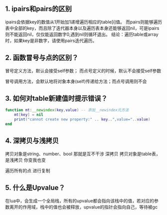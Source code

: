 ## 1. ipairs和pairs的区别

ipairs会依据key的数值从1开始加1递增遍历相应的table[i]值。 而pairs则能够遍历表中全部的key，而且除了迭代器本身以及遍历表本身还能够返回nil，可是ipairs则不能返回nil，仅仅能返回数字0,遇到nil则循环退出。
结论：遍历table或array时，如果key是非数字，请使用pairs迭代遍历。

## 2. 函数冒号与点的区别？
冒号定义方法，默认会接受self参数；
而点号定义的时候，默认不会接受self参数

冒号调用方法，会默认地将对象本身(self)传递给方法；而点号调用则不会

## 3. 如何对table新建值时提示错误？
``` lua
function mt:__newindex(key,value) -- 添加__newindex元⽅法 
	mt[key] = nil 
	print("cannot create new property:" .. key..",value="..value) 
end
```

## 4. 深拷贝与浅拷贝
拷贝对象是string、number、bool 那就是互不干涉 深拷贝
拷⻉对象是table表，是浅拷贝 你变我也变

遍历所有的点 进行复制

## 5. 什么是Upvalue？
在lua中，会生成一个全局栈，所有的upvalue都会指向该栈中的值，若对应的参数离开的作用域，栈中的值也会被释放，upvalue的指针会指向自己，等待被gc